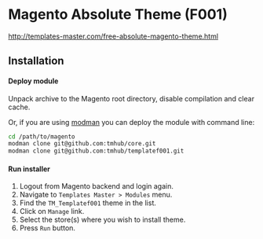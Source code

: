 Magento Absolute Theme (F001)
=============================

http://templates-master.com/free-absolute-magento-theme.html

## Installation
#### Deploy module
Unpack archive to the Magento root directory, disable compilation and clear cache.

Or, if you are using [modman](https://github.com/colinmollenhour/modman) you can
deploy the module with command line:

```bash
cd /path/to/magento
modman clone git@github.com:tmhub/core.git
modman clone git@github.com:tmhub/templatef001.git
```

#### Run installer
1. Logout from Magento backend and login again.
2. Navigate to `Templates Master > Modules` menu.
3. Find the `TM_Templatef001` theme in the list.
4. Click on `Manage` link.
5. Select the store(s) where you wish to install theme.
6. Press `Run` button.
